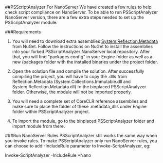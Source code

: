 ##PSScriptAnalyzer For NanoServer
We have created a few rules to help check script compliance on NanoServer. To be able to run PSScriptAnalyzer NanoServer version, there are a few extra steps needed to set up the PSScriptAnalyzer module.

###Requirements

1. You will need to download extra assemblies [System.Reflection.Metadata](https://www.nuget.org/packages/System.Reflection.Metadata/) from NuGet.
Follow the instructions on NuGet to install the assemblies into your forked PSScriptAnalyzer NanoServer local repository. After that, you will find "packages.config" in your Engine folder as well as a new /packages folder with the installed binaries under the project folder.

2. Open the solution file and compile the solution. After successfully compiling the project, you will have to copy the .dlls from Reflection.Metadata (System.Collections.Immutable.dll and System.Reflection.Metadata.dll) to the binplaced PSScriptAnalyzer folder. Otherwise, the module will not be imported properly.

3. You will need a complete set of CoreCLR reference assemblies and make sure to place the folder of these .metadata_dlls under Engine folder within PSScriptAnalyzer project.

4. To import the module, go to the binplaced PSScriptAnalyzer folder and import module from there.

###Run NanoServer Rules
PSScriptAnalyzer still works the same way when you invoke rules. 
To make PSScriptAnalyzer only run NanoServer rules, you can choose to add -IncludeRule parameter to Invoke-ScriptAnalyzer, eg:

Invoke-ScriptAnalyzer -IncludeRule *Nano
